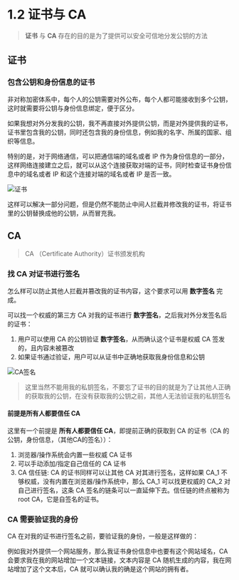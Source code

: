 # 1.2 证书与 CA

> **证书** 与 **CA** 存在的目的是为了提供可以安全可信地分发公钥的方法

## 证书

### 包含公钥和身份信息的证书

非对称加密体系中，每个人的公钥需要对外公布，每个人都可能接收到多个公钥，这时就需要将公钥与身份信息绑定，便于区分。

如果我想对外分发我的公钥，我不再直接对外提供公钥，而是对外提供我的证书，证书里包含我的公钥，同时还包含我的身份信息，例如我的名字、所属的国家、组织等信息。

特别的是，对于网络通信，可以把通信端的域名或者 IP 作为身份信息的一部分，这样网络连接建立之后，就可以从这个连接获取对端的证书，同时检查证书身份信息中的域名或者 IP 和这个连接对端的域名或者 IP 是否一致。

![证书](/network-security/images/证书.svg)

这样可以解决一部分问题，但是仍然不能防止中间人拦截并修改我的证书，将证书里的公钥替换成他的公钥，从而冒充我。

## CA

> CA （Certificate Authority）证书颁发机构

### 找 CA 对证书进行签名

怎么样可以防止其他人拦截并篡改我的证书内容，这个要求可以用 **数字签名** 完成。

可以找一个权威的第三方 CA 对我的证书进行 **数字签名**，之后我对外分发签名后的证书：

1. 用户可以使用 CA 的公钥验证 **数字签名**，从而确认这个证书是权威 CA 签发的，且内容未被篡改
2. 如果证书通过验证，用户可以从证书中正确地获取我身份信息和公钥

![CA签名](/network-security/images/CA签名.svg)

> 这里当然不能用我的私钥签名，不要忘了证书的目的就是为了让其他人正确的获取我的公钥，在没有获取我的公钥之前，其他人无法验证我的私钥签名

#### 前提是所有人都要信任 CA

这里有一个前提是 **所有人都要信任 CA**，即提前正确的获取到 CA 的证书（CA 的公钥，身份信息，（其他CA的签名））：

1. 浏览器/操作系统会内置一些权威 CA 证书
2. 可以手动添加/指定自己信任的 CA 证书
3. CA 信任链: CA 的证书同样可以让其他 CA 对其进行签名，这样如果 CA_1 不够权威，没有内置在浏览器/操作系统中，那么 CA_1 可以找更权威的 CA_2 对自己进行签名，这条 CA 签名的链条可以一直延伸下去。信任链的终点被称为 root CA，它是自签名的证书。

### CA 需要验证我的身份

CA 在对我的证书进行签名之前，要验证我的身份，一般是这样做的：

例如我对外提供一个网站服务，那么我证书身份信息中也要有这个网站域名，CA 会要求我在我的网站增加一个文本链接，文本内容是 CA 随机生成的内容，我在网站增加了这个文本后，CA 就可以确认我的确是这个网站的拥有者。
